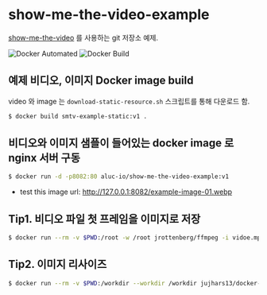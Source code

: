 # show-me-the-video-example
[show-me-the-video][smtv] 를 사용하는 git 저장소 예제.

![Docker Automated](https://img.shields.io/docker/automated/alucio/show-me-the-video-example.svg)
![Docker Build](https://img.shields.io/docker/build/alucio/show-me-the-video-example.svg)

## 예제 비디오, 이미지 Docker image build
video 와 image 는 `download-static-resource.sh` 스크립트를 통해 다운로드 함.

```sh
$ docker build smtv-example-static:v1 .
```

## 비디오와 이미지 샘플이 들어있는 docker image 로 nginx 서버 구동

```sh
$ docker run -d -p8082:80 aluc-io/show-me-the-video-example:v1
```

- test this image url: http://127.0.0.1:8082/example-image-01.webp

## Tip1. 비디오 파일 첫 프레임을 이미지로 저장

```sh
$ docker run --rm -v $PWD:/root -w /root jrottenberg/ffmpeg -i vidoe.mp4 -ss 00:00:00.0 -vframes 1 thumbnail.png
```

## Tip2. 이미지 리사이즈

```sh
$ docker run --rm -v $PWD:/workdir --workdir /workdir jujhars13/docker-imagemagick mogrify -resize 64x -quality 100 -path resized.64 original/*.png
```

[smtv]: https://github.com/aluc-io/show-me-the-video

